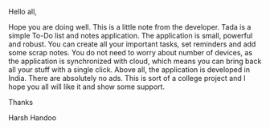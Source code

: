 Hello all,

Hope you are doing well. This is a little note from the developer. Tada is a simple To-Do list and notes application. 
The application is small, powerful and robust. You can create all your important tasks, set reminders and add some scrap notes.
You do not need to worry about number of devices, as the application is synchronized with cloud, which means you can bring back all your stuff with a single click.
Above all, the application is developed in India. There are absolutely no ads. This is sort of a college project and I hope you all will like it and show some support.

Thanks

Harsh Handoo

